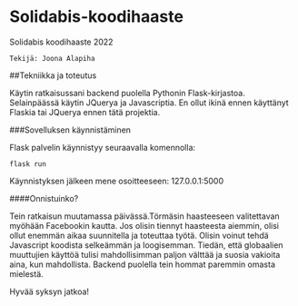 # Solidabis-koodihaaste
Solidabis koodihaaste 2022


`Tekijä: Joona Alapiha`

##Tekniikka ja toteutus

Käytin ratkaisussani backend puolella Pythonin Flask-kirjastoa.
Selainpäässä käytin JQuerya ja Javascriptia. En ollut ikinä ennen käyttänyt Flaskia tai JQuerya ennen tätä projektia.




###Sovelluksen käynnistäminen

Flask palvelin käynnistyy seuraavalla komennolla:
```
flask run
```
Käynnistyksen jälkeen mene osoitteeseen: 127.0.0.1:5000

####Onnistuinko?

Tein ratkaisun muutamassa päivässä.Törmäsin haasteeseen valitettavan myöhään Facebookin kautta.
Jos olisin tiennyt haasteesta aiemmin, olisi ollut enemmän aikaa suunnitella ja toteuttaa työtä. Olisin voinut tehdä Javascript koodista selkeämmän ja loogisemman.
Tiedän, että globaalien muuttujien käyttöä tulisi mahdollisimman paljon välttää ja suosia vakioita aina, kun mahdollista.
Backend puolella tein hommat paremmin omasta mielestä.



Hyvää syksyn jatkoa!

